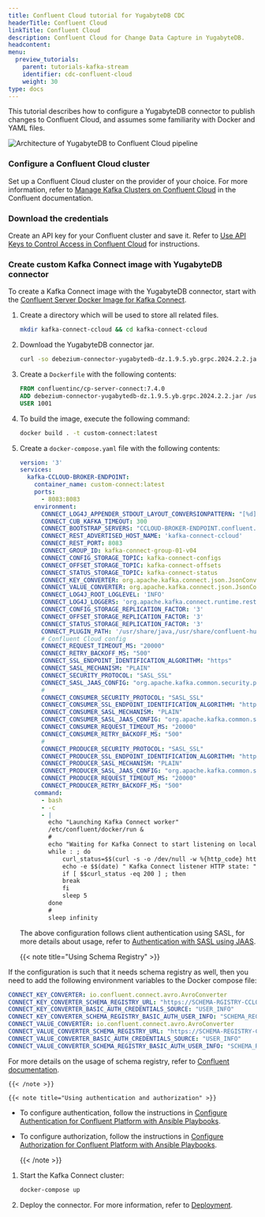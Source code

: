 ```yaml
---
title: Confluent Cloud tutorial for YugabyteDB CDC
headerTitle: Confluent Cloud
linkTitle: Confluent Cloud
description: Confluent Cloud for Change Data Capture in YugabyteDB.
headcontent:
menu:
  preview_tutorials:
    parent: tutorials-kafka-stream
    identifier: cdc-confluent-cloud
    weight: 30
type: docs
---
```



This tutorial describes how to configure a YugabyteDB connector to publish changes to Confluent Cloud, and assumes some familiarity with Docker and YAML files.

![Architecture of YugabyteDB to Confluent Cloud pipeline](/images/explore/cdc/confluent_images/cdc_confluent_cloud.png)

### Configure a Confluent Cloud cluster

Set up a Confluent Cloud cluster on the provider of your choice. For more information, refer to [Manage Kafka Clusters on Confluent Cloud](https://docs.confluent.io/cloud/current/clusters/create-cluster.html) in the Confluent documentation.

### Download the credentials

Create an API key for your Confluent cluster and save it. Refer to [Use API Keys to Control Access in Confluent Cloud](https://docs.confluent.io/cloud/current/access-management/authenticate/api-keys/api-keys.html) for instructions.

### Create custom Kafka Connect image with YugabyteDB connector

To create a Kafka Connect image with the YugabyteDB connector, start with the [Confluent Server Docker Image for Kafka Connect](https://hub.docker.com/r/confluentinc/cp-server-connect/).

1. Create a directory which will be used to store all related files.

    ```sh
    mkdir kafka-connect-ccloud && cd kafka-connect-ccloud
    ```

    <!-- TODO Vaibhav: Step 2 and 3 can be combined, see why is not working -->
1. Download the YugabyteDB connector jar.

    ```sh
    curl -so debezium-connector-yugabytedb-dz.1.9.5.yb.grpc.2024.2.2.jar https://github.com/yugabyte/debezium-connector-yugabytedb/releases/download/vdz.1.9.5.yb.grpc.2024.2.2/debezium-connector-yugabytedb-dz.1.9.5.yb.grpc.2024.2.2.jar
    ```

1. Create a `Dockerfile` with the following contents:

    ```Dockerfile
    FROM confluentinc/cp-server-connect:7.4.0
    ADD debezium-connector-yugabytedb-dz.1.9.5.yb.grpc.2024.2.2.jar /usr/share/java/kafka/
    USER 1001
    ```

1. To build the image, execute the following command:

    ```sh
    docker build . -t custom-connect:latest
    ```

1. Create a `docker-compose.yaml` file with the following contents:

    ```yaml
    version: '3'
    services:
      kafka-CCLOUD-BROKER-ENDPOINT:
        container_name: custom-connect:latest
        ports:
          - 8083:8083
        environment:
          CONNECT_LOG4J_APPENDER_STDOUT_LAYOUT_CONVERSIONPATTERN: "[%d] %p %X{connector.context}%m (%c:%L)%n"
          CONNECT_CUB_KAFKA_TIMEOUT: 300
          CONNECT_BOOTSTRAP_SERVERS: "CCLOUD-BROKER-ENDPOINT.confluent.cloud:9092"
          CONNECT_REST_ADVERTISED_HOST_NAME: 'kafka-connect-ccloud'
          CONNECT_REST_PORT: 8083
          CONNECT_GROUP_ID: kafka-connect-group-01-v04
          CONNECT_CONFIG_STORAGE_TOPIC: kafka-connect-configs
          CONNECT_OFFSET_STORAGE_TOPIC: kafka-connect-offsets
          CONNECT_STATUS_STORAGE_TOPIC: kafka-connect-status
          CONNECT_KEY_CONVERTER: org.apache.kafka.connect.json.JsonConverter
          CONNECT_VALUE_CONVERTER: org.apache.kafka.connect.json.JsonConverter
          CONNECT_LOG4J_ROOT_LOGLEVEL: 'INFO'
          CONNECT_LOG4J_LOGGERS: 'org.apache.kafka.connect.runtime.rest=WARN,org.reflections=ERROR'
          CONNECT_CONFIG_STORAGE_REPLICATION_FACTOR: '3'
          CONNECT_OFFSET_STORAGE_REPLICATION_FACTOR: '3'
          CONNECT_STATUS_STORAGE_REPLICATION_FACTOR: '3'
          CONNECT_PLUGIN_PATH: '/usr/share/java,/usr/share/confluent-hub-components/,/usr/share/java/kafka/'
          # Confluent Cloud config
          CONNECT_REQUEST_TIMEOUT_MS: "20000"
          CONNECT_RETRY_BACKOFF_MS: "500"
          CONNECT_SSL_ENDPOINT_IDENTIFICATION_ALGORITHM: "https"
          CONNECT_SASL_MECHANISM: "PLAIN"
          CONNECT_SECURITY_PROTOCOL: "SASL_SSL"
          CONNECT_SASL_JAAS_CONFIG: "org.apache.kafka.common.security.plain.PlainLoginModule required username='CCLOUD_USER' password='CCLOUD_PASSWORD';"
          #
          CONNECT_CONSUMER_SECURITY_PROTOCOL: "SASL_SSL"
          CONNECT_CONSUMER_SSL_ENDPOINT_IDENTIFICATION_ALGORITHM: "https"
          CONNECT_CONSUMER_SASL_MECHANISM: "PLAIN"
          CONNECT_CONSUMER_SASL_JAAS_CONFIG: "org.apache.kafka.common.security.plain.PlainLoginModule required username='CCLOUD_USER' password='CCLOUD_PASSWORD';"
          CONNECT_CONSUMER_REQUEST_TIMEOUT_MS: "20000"
          CONNECT_CONSUMER_RETRY_BACKOFF_MS: "500"
          #
          CONNECT_PRODUCER_SECURITY_PROTOCOL: "SASL_SSL"
          CONNECT_PRODUCER_SSL_ENDPOINT_IDENTIFICATION_ALGORITHM: "https"
          CONNECT_PRODUCER_SASL_MECHANISM: "PLAIN"
          CONNECT_PRODUCER_SASL_JAAS_CONFIG: "org.apache.kafka.common.security.plain.PlainLoginModule required username='CCLOUD_USER' password='CCLOUD_PASSWORD';"
          CONNECT_PRODUCER_REQUEST_TIMEOUT_MS: "20000"
          CONNECT_PRODUCER_RETRY_BACKOFF_MS: "500"
        command:
          - bash
          - -c
          - |
            echo "Launching Kafka Connect worker"
            /etc/confluent/docker/run &
            #
            echo "Waiting for Kafka Connect to start listening on localhost:8083 ⏳"
            while : ; do
                curl_status=$$(curl -s -o /dev/null -w %{http_code} http://localhost:8083/connectors)
                echo -e $$(date) " Kafka Connect listener HTTP state: " $$curl_status " (waiting for 200)"
                if [ $$curl_status -eq 200 ] ; then
                break
                fi
                sleep 5
            done
            #
            sleep infinity
    ```

    The above configuration follows client authentication using SASL, for more details about usage, refer to [Authentication with SASL using JAAS](https://docs.confluent.io/platform/7.0/kafka/authentication_sasl/index.html#authentication-with-sasl-using-jaas).

    {{< note title="Using Schema Registry" >}}

If the configuration is such that it needs schema registry as well, then you need to add the following environment variables to the Docker compose file:

```yaml
CONNECT_KEY_CONVERTER: io.confluent.connect.avro.AvroConverter
CONNECT_KEY_CONVERTER_SCHEMA_REGISTRY_URL: "https://SCHEMA-RGISTRY-CCLOUD-ENDPOINT.confluent.cloud"
CONNECT_KEY_CONVERTER_BASIC_AUTH_CREDENTIALS_SOURCE: "USER_INFO"
CONNECT_KEY_CONVERTER_SCHEMA_REGISTRY_BASIC_AUTH_USER_INFO: "SCHEMA_REGISTRY_USER:SCHEMA_REGISTRY_PASSWORD"
CONNECT_VALUE_CONVERTER: io.confluent.connect.avro.AvroConverter
CONNECT_VALUE_CONVERTER_SCHEMA_REGISTRY_URL: "https://SCHEMA-REGISTRY-CCLOUD-ENDPOINT.confluent.cloud"
CONNECT_VALUE_CONVERTER_BASIC_AUTH_CREDENTIALS_SOURCE: "USER_INFO"
CONNECT_VALUE_CONVERTER_SCHEMA_REGISTRY_BASIC_AUTH_USER_INFO: "SCHEMA_REGISTRY_USER:SCHEMA_REGISTRY_PASSWORD"
```

For more details on the usage of schema registry, refer to [Confluent documentation](https://docs.confluent.io/cloud/current/connectors/bring-your-connector/custom-connector-fands.html#sr-integration).

    {{< /note >}}

    {{< note title="Using authentication and authorization" >}}

- To configure authentication, follow the instructions in [Configure Authentication for Confluent Platform with Ansible Playbooks](https://docs.confluent.io/ansible/current/ansible-authenticate.html).

- To configure authorization, follow the instructions in [Configure Authorization for Confluent Platform with Ansible Playbooks](https://docs.confluent.io/ansible/current/ansible-authorize.html).

    {{< /note >}}

1. Start the Kafka Connect cluster:

    ```sh
    docker-compose up
    ```

1. Deploy the connector. For more information, refer to [Deployment](../../../develop/change-data-capture/using-yugabytedb-grpc-replication/debezium-connector-yugabytedb/#deployment).
